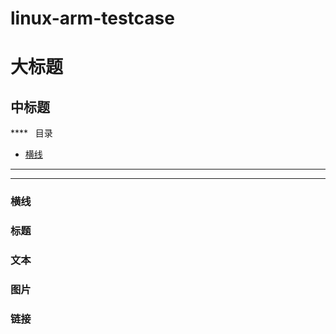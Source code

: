 # linux-arm-testcase
大标题
===
中标题
---

****  
目录
* [横线](#横线)
-----

****


### 横线

### 标题

### 文本

### 图片

### 链接
